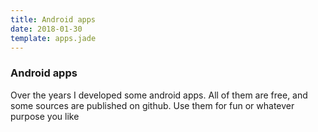 ```yaml
---
title: Android apps
date: 2018-01-30
template: apps.jade
---
```


### Android apps

Over the years I developed some android apps.  All of them are free, and some sources are published on github. Use them for fun or whatever purpose you like

